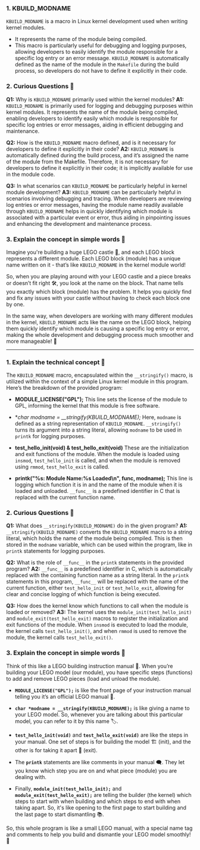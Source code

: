 ### 1. KBUILD_MODNAME

`KBUILD_MODNAME` is a macro in Linux kernel development used when writing kernel modules.
- It represents the name of the module being compiled.
- This macro is particularly useful for debugging and logging purposes, allowing developers to easily identify the module responsible for a specific log entry or an error message. `KBUILD_MODNAME` is automatically defined as the name of the module in the `Makefile` during the build process, so developers do not have to define it explicitly in their code.

### 2. Curious Questions 🤔
**Q1:** Why is `KBUILD_MODNAME` primarily used within the kernel modules?
**A1:** `KBUILD_MODNAME` is primarily used for logging and debugging purposes within kernel modules. It represents the name of the module being compiled, enabling developers to identify easily which module is responsible for specific log entries or error messages, aiding in efficient debugging and maintenance.

**Q2:** How is the `KBUILD_MODNAME` macro defined, and is it necessary for developers to define it explicitly in their code?
**A2:** `KBUILD_MODNAME` is automatically defined during the build process, and it’s assigned the name of the module from the Makefile. Therefore, it is not necessary for developers to define it explicitly in their code; it is implicitly available for use in the module code.

**Q3:** In what scenarios can `KBUILD_MODNAME` be particularly helpful in kernel module development?
**A3:** `KBUILD_MODNAME` can be particularly helpful in scenarios involving debugging and tracing. When developers are reviewing log entries or error messages, having the module name readily available through `KBUILD_MODNAME` helps in quickly identifying which module is associated with a particular event or error, thus aiding in pinpointing issues and enhancing the development and maintenance process.

### 3. Explain the concept in simple words 🌟

Imagine you're building a huge LEGO castle 🏰, and each LEGO block represents a different module. Each LEGO block (module) has a unique name written on it - that’s like `KBUILD_MODNAME` in the kernel module world!

So, when you are playing around with your LEGO castle and a piece breaks or doesn’t fit right 🛠️, you look at the name on the block. That name tells you exactly which block (module) has the problem. It helps you quickly find and fix any issues with your castle without having to check each block one by one.

In the same way, when developers are working with many different modules in the kernel, `KBUILD_MODNAME` acts like the name on the LEGO block, helping them quickly identify which module is causing a specific log entry or error, making the whole development and debugging process much smoother and more manageable! 🚀

---

### 1. Explain the technical concept 📘
The `KBUILD_MODNAME` macro, encapsulated within the `__stringify()` macro, is utilized within the context of a simple Linux kernel module in this program. Here’s the breakdown of the provided program:

- **MODULE_LICENSE("GPL");**
  This line sets the license of the module to GPL, informing the kernel that this module is free software.

- **char *modname = __stringify(KBUILD_MODNAME);**
  Here, `modname` is defined as a string representation of `KBUILD_MODNAME`. `__stringify()` turns its argument into a string literal, allowing `modname` to be used in `printk` for logging purposes.

- **test_hello_init(void) & test_hello_exit(void)**
  These are the initialization and exit functions of the module. When the module is loaded using `insmod`, `test_hello_init` is called, and when the module is removed using `rmmod`, `test_hello_exit` is called.

- **printk("%s: Module Name:%s Loaded\n", __func__, modname);**
  This line is logging which function it is in and the name of the module when it is loaded and unloaded. `__func__` is a predefined identifier in C that is replaced with the current function name.

### 2. Curious Questions 🤔
**Q1:** What does `__stringify(KBUILD_MODNAME)` do in the given program?
**A1:** `__stringify(KBUILD_MODNAME)` converts the `KBUILD_MODNAME` macro to a string literal, which holds the name of the module being compiled. This is then stored in the `modname` variable, which can be used within the program, like in `printk` statements for logging purposes.

**Q2:** What is the role of `__func__` in the `printk` statements in the provided program?
**A2:** `__func__` is a predefined identifier in C, which is automatically replaced with the containing function name as a string literal. In the `printk` statements in this program, `__func__` will be replaced with the name of the current function, either `test_hello_init` or `test_hello_exit`, allowing for clear and concise logging of which function is being executed.

**Q3:** How does the kernel know which functions to call when the module is loaded or removed?
**A3:** The kernel uses the `module_init(test_hello_init)` and `module_exit(test_hello_exit)` macros to register the initialization and exit functions of the module. When `insmod` is executed to load the module, the kernel calls `test_hello_init()`, and when `rmmod` is used to remove the module, the kernel calls `test_hello_exit()`.

### 3. Explain the concept in simple words 🌟
Think of this like a LEGO building instruction manual 📖. When you’re building your LEGO model (our module), you have specific steps (functions) to add and remove LEGO pieces (load and unload the module).

- **`MODULE_LICENSE("GPL");`** is like the front page of your instruction manual telling you it’s an official LEGO manual 📘.
  
- **`char *modname = __stringify(KBUILD_MODNAME);`** is like giving a name to your LEGO model. So, whenever you are talking about this particular model, you can refer to it by this name 🏷️.

- **`test_hello_init(void)`** and **`test_hello_exit(void)`** are like the steps in your manual. One set of steps is for building the model 🏗️ (init), and the other is for taking it apart 🧱 (exit).

- The **`printk`** statements are like comments in your manual 🗨️. They let you know which step you are on and what piece (module) you are dealing with.

- Finally, **`module_init(test_hello_init);`** and **`module_exit(test_hello_exit);`** are telling the builder (the kernel) which steps to start with when building and which steps to end with when taking apart. So, it's like opening to the first page to start building and the last page to start dismantling 📚.

So, this whole program is like a small LEGO manual, with a special name tag and comments to help you build and dismantle your LEGO model smoothly! 🌈